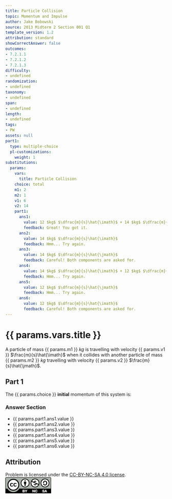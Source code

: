 ```yaml
---
title: Particle Collision
topic: Momentum and Impulse
author: Jake Bobowski
source: 2013 Midterm 2 Section 001 Q1
template_version: 1.2
attribution: standard
showCorrectAnswer: false
outcomes:
- 7.2.1.1
- 7.2.1.2
- 7.2.1.3
difficulty:
- undefined
randomization:
- undefined
taxonomy:
- undefined
span:
- undefined
length:
- undefined
tags:
- PW
assets: null
part1:
  type: multiple-choice
  pl-customizations:
    weight: 1
substitutions:
  params:
    vars:
      title: Particle Collision
    choice: total
    m1: 2
    m2: 1
    v1: 6
    v2: 14
    part1:
      ans1:
        value: 12 $kg$ $\dfrac{m}{s}\hat{\imath}$ + 14 $kg$ $\dfrac{m}{s}\hat{\jmath}$
        feedback: Great! You got it.
      ans2:
        value: 14 $kg$ $\dfrac{m}{s}\hat{\imath}$
        feedback: Hmm... Try again.
      ans3:
        value: 14 $kg$ $\dfrac{m}{s}\hat{\jmath}$
        feedback: Careful! Both components are asked for.
      ans4:
        value: 14 $kg$ $\dfrac{m}{s}\hat{\imath}$ + 12 $kg$ $\dfrac{m}{s}\hat{\jmath}$
        feedback: Hmm... Try again.
      ans5:
        value: 12 $kg$ $\dfrac{m}{s}\hat{\jmath}$
        feedback: Hmm... Try again.
      ans6:
        value: 12 $kg$ $\dfrac{m}{s}\hat{\imath}$
        feedback: Careful! Both components are asked for.
---
```

# {{ params.vars.title }}
A particle of mass {{ params.m1 }} $kg$ is travelling with velocity {{ params.v1 }} $\frac{m}{s}\hat{\imath}$ when it collides with another particle of mass {{ params.m2 }} $kg$ travelling with velocity {{ params.v2 }} $\frac{m}{s}\hat{\jmath}$.

## Part 1

The {{ params.choice }} **initial** momentum of this system is:

### Answer Section

- {{ params.part1.ans1.value }}
- {{ params.part1.ans2.value }}
- {{ params.part1.ans3.value }}
- {{ params.part1.ans4.value }}
- {{ params.part1.ans5.value }}
- {{ params.part1.ans6.value }}

## Attribution

Problem is licensed under the [CC-BY-NC-SA 4.0 license](https://creativecommons.org/licenses/by-nc-sa/4.0/).<br> ![The Creative Commons 4.0 license requiring attribution-BY, non-commercial-NC, and share-alike-SA license.](https://raw.githubusercontent.com/firasm/bits/master/by-nc-sa.png)